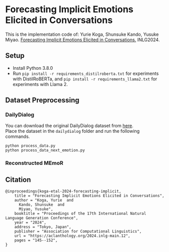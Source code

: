 # Forecasting Implicit Emotions Elicited in Conversations

This is the implementation code of: 
Yurie Koga, Shunsuke Kando, Yusuke Miyao. [Forecasting Implicit Emotions Elicited in Conversations.](https://aclanthology.org/2024.inlg-main.12/) INLG2024.

## Setup
 - Install Python 3.8.0
 - Run ```pip install -r requirements_distilroberta.txt``` for experiments with DistilRoBERTa, and ```pip install -r requirements_llama2.txt``` for experiments with Llama 2.

## Dataset Preprocessing
### DailyDialog
You can download the original DailyDialog dataset from [here](http://yanran.li/dailydialog).  
Place the dataset in the `dailydialog` folder and run the following commands.
```
python process_data.py
python process_data_next_emotion.py
```

### Reconstructed MEmoR


## Citation
```
@inproceedings{koga-etal-2024-forecasting-implicit,
    title = "Forecasting Implicit Emotions Elicited in Conversations",
    author = "Koga, Yurie  and
      Kando, Shunsuke  and
      Miyao, Yusuke",
    booktitle = "Proceedings of the 17th International Natural Language Generation Conference",
    year = "2024",
    address = "Tokyo, Japan",
    publisher = "Association for Computational Linguistics",
    url = "https://aclanthology.org/2024.inlg-main.12",
    pages = "145--152",
}
```
